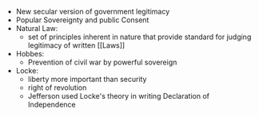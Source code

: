 - New secular version of government legitimacy
- Popular Sovereignty and public Consent
- Natural Law:
	- set of principles inherent in nature that provide standard for judging legitimacy of written [[Laws]] 
- Hobbes:
	- Prevention of civil war by powerful sovereign
- Locke: 
	- liberty more important than security
	- right of revolution
	- Jefferson used Locke's theory in writing Declaration of Independence
